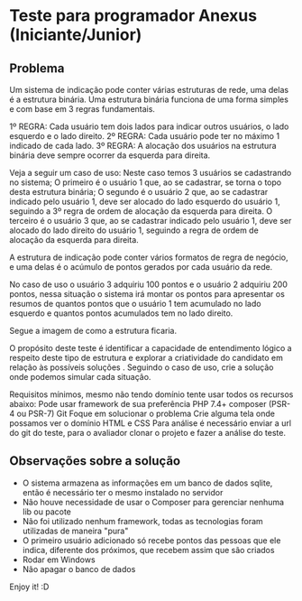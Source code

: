 # Teste para programador Anexus (Iniciante/Junior)

## Problema

Um sistema de indicação pode conter várias estruturas de rede, uma delas é a estrutura binária. Uma estrutura binária funciona de uma forma simples e com base em 3 regras fundamentais.

1º REGRA: Cada usuário tem dois lados para indicar outros usuários, o lado esquerdo e o lado direito.
2º REGRA: Cada usuário pode ter no máximo 1 indicado de cada lado.
3º REGRA: A alocação dos usuários na estrutura binária deve sempre ocorrer da esquerda para direita.

Veja a seguir um caso de uso:
Neste caso temos 3 usuários se cadastrando no sistema;
O primeiro é o usuário 1 que, ao se cadastrar, se torna o topo desta estrutura binária;
O segundo é o usuário 2 que, ao se cadastrar indicado pelo usuário 1, deve ser alocado do lado esquerdo do usuário 1, seguindo a 3º regra de ordem de alocação da esquerda para direita.
O terceiro é o usuário 3 que, ao se cadastrar indicado pelo usuário 1, deve ser alocado do lado direito do usuário 1, seguindo a regra de ordem de alocação da esquerda para direita.

A estrutura de indicação pode conter vários formatos de regra de negócio, e uma delas é o acúmulo de pontos gerados por cada usuário da rede.

No caso de uso o usuário 3 adquiriu 100 pontos e o usuário 2 adquiriu 200 pontos, nessa situação o sistema irá montar os pontos para apresentar os resumos de quantos pontos que o usuário 1 tem acumulado no lado esquerdo e quantos pontos acumulados tem no lado direito.

Segue a imagem de como a estrutura ficaria.

O propósito deste teste é identificar a capacidade de entendimento lógico a respeito deste tipo de estrutura e explorar a criatividade do candidato em relação às possíveis soluções .
Seguindo o caso de uso, crie a solução onde podemos simular cada situação.

Requisitos mínimos, mesmo não tendo domínio tente usar todos os recursos abaixo:
Pode usar framework de sua preferência
PHP 7.4+
composer (PSR-4 ou PSR-7)
Git
Foque em solucionar o problema
Crie alguma tela onde possamos ver o domínio HTML e CSS
Para análise é necessário enviar a url do git do teste, para o avaliador clonar o projeto e fazer a análise do teste.

## Observações sobre a solução
* O sistema armazena as informações em um banco de dados sqlite, então é necessário ter o mesmo instalado no servidor
* Não houve necessidade de usar o Composer para gerenciar nenhuma lib ou pacote
* Não foi utilizado nenhum framework, todas as tecnologias foram utilizadas de maneira "pura"
* O primeiro usuário adicionado só recebe pontos das pessoas que ele indica, diferente dos próximos, que recebem assim que são criados
* Rodar em Windows
* Não apagar o banco de dados

Enjoy it! :D